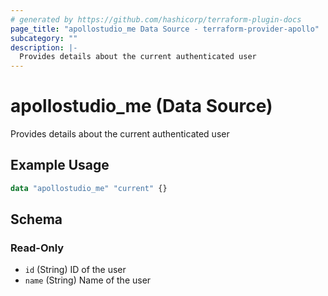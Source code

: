 ```yaml
---
# generated by https://github.com/hashicorp/terraform-plugin-docs
page_title: "apollostudio_me Data Source - terraform-provider-apollo"
subcategory: ""
description: |-
  Provides details about the current authenticated user
---
```


# apollostudio_me (Data Source)

Provides details about the current authenticated user

## Example Usage

```terraform
data "apollostudio_me" "current" {}
```

<!-- schema generated by tfplugindocs -->
## Schema

### Read-Only

- `id` (String) ID of the user
- `name` (String) Name of the user
